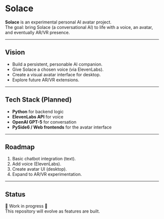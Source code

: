 # Solace

**Solace** is an experimental personal AI avatar project.  
The goal: bring Solace (a conversational AI) to life with a voice, an avatar, and eventually AR/VR presence.  

---

## Vision
- Build a persistent, personable AI companion.
- Give Solace a chosen voice (via ElevenLabs).
- Create a visual avatar interface for desktop.
- Explore future AR/VR extensions.

---

## Tech Stack (Planned)
- **Python** for backend logic
- **ElevenLabs API** for voice
- **OpenAI GPT-5** for conversation
- **PySide6 / Web frontends** for the avatar interface

---

## Roadmap
1. Basic chatbot integration (text).
2. Add voice (ElevenLabs).
3. Create avatar UI (desktop).
4. Expand to AR/VR experimentation.

---

## Status
🚧 Work in progress 🚧  
This repository will evolve as features are built.

